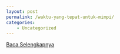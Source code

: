 ```yaml
---
layout: post
permalink: /waktu-yang-tepat-untuk-mimpi/
categories:
    - Uncategorized
---
```


[Baca Selengkapnya](/02)